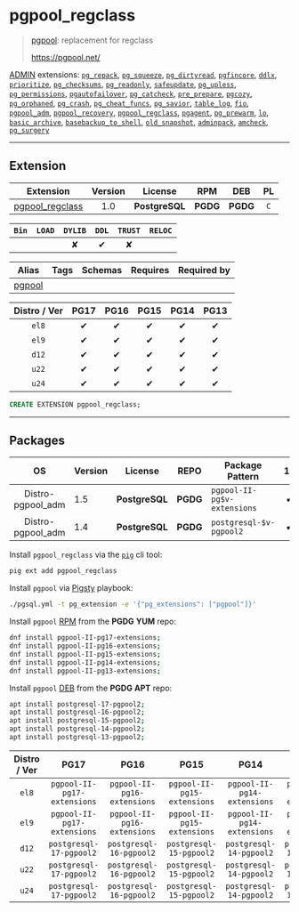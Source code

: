 # pgpool_regclass


> [pgpool](https://pgpool.net/): replacement for regclass
>
> https://pgpool.net/





[ADMIN](/admin) extensions: [`pg_repack`](/pg_repack), [`pg_squeeze`](/pg_squeeze), [`pg_dirtyread`](/pg_dirtyread), [`pgfincore`](/pgfincore), [`ddlx`](/ddlx), [`prioritize`](/prioritize), [`pg_checksums`](/pg_checksums), [`pg_readonly`](/pg_readonly), [`safeupdate`](/safeupdate), [`pg_upless`](/pg_upless), [`pg_permissions`](/pg_permissions), [`pgautofailover`](/pgautofailover), [`pg_catcheck`](/pg_catcheck), [`pre_prepare`](/pre_prepare), [`pgcozy`](/pgcozy), [`pg_orphaned`](/pg_orphaned), [`pg_crash`](/pg_crash), [`pg_cheat_funcs`](/pg_cheat_funcs), [`pg_savior`](/pg_savior), [`table_log`](/table_log), [`fio`](/fio), [`pgpool_adm`](/pgpool_adm), [`pgpool_recovery`](/pgpool_recovery), [`pgpool_regclass`](/pgpool_regclass), [`pgagent`](/pgagent), [`pg_prewarm`](/pg_prewarm), [`lo`](/lo), [`basic_archive`](/basic_archive), [`basebackup_to_shell`](/basebackup_to_shell), [`old_snapshot`](/old_snapshot), [`adminpack`](/adminpack), [`amcheck`](/amcheck), [`pg_surgery`](/pg_surgery)


-------
## Extension


| Extension | Version | License | RPM | DEB | PL |
|-----------|:-------:|:-------:|:---:|:---:|:--:|
| [pgpool_regclass](https://pgpool.net/) | 1.0 | **<span class="tcblue">PostgreSQL</span>** | **<span class="tccyan">PGDG</span>** | **<span class="tccyan">PGDG</span>** | `C` |



| `Bin` | `LOAD` | `DYLIB` | `DDL` | `TRUST` | `RELOC` |
|:-----:|:------:|:-------:|:-----:|:-------:|:-------:|
|  |  | <span class="tcwarn">✘</span> | <span class="tcblue">✔</span> | <span class="tcwarn">✘</span> |  |



| Alias | Tags | Schemas | Requires | Required by |
|-------|------|---------|----------|-------------|
| [pgpool](/pgpool_regclass) |  |  |  |  |



| Distro / Ver | PG17 | PG16 | PG15 | PG14 | PG13 |
|:------------:|:----:|:----:|:----:|:----:|:----:|
| `el8` | <span class="tcblue">✔</span> | <span class="tcblue">✔</span> | <span class="tcblue">✔</span> | <span class="tcblue">✔</span> | <span class="tcblue">✔</span> |
| `el9` | <span class="tcblue">✔</span> | <span class="tcblue">✔</span> | <span class="tcblue">✔</span> | <span class="tcblue">✔</span> | <span class="tcblue">✔</span> |
| `d12` | <span class="tcblue">✔</span> | <span class="tcblue">✔</span> | <span class="tcblue">✔</span> | <span class="tcblue">✔</span> | <span class="tcblue">✔</span> |
| `u22` | <span class="tcblue">✔</span> | <span class="tcblue">✔</span> | <span class="tcblue">✔</span> | <span class="tcblue">✔</span> | <span class="tcblue">✔</span> |
| `u24` | <span class="tcblue">✔</span> | <span class="tcblue">✔</span> | <span class="tcblue">✔</span> | <span class="tcblue">✔</span> | <span class="tcblue">✔</span> |





```sql
CREATE EXTENSION pgpool_regclass;
```

-----------


## Packages


| OS | Version | License | REPO | Package Pattern | 17 | 16 | 15 | 14 | 13 | Dependency |
|:--:|---------|:-------:|:----:|-----------------|:--:|:--:|:--:|:--:|:--:|------------|
| Distro-pgpool_adm | 1.5 | **<span class="tcblue">PostgreSQL</span>** | **<span class="tccyan">PGDG</span>** | `pgpool-II-pg$v-extensions` | **<span class="tccyan">✔</span>** | **<span class="tccyan">✔</span>** | **<span class="tccyan">✔</span>** | **<span class="tccyan">✔</span>** | **<span class="tccyan">✔</span>** |  |
| Distro-pgpool_adm | 1.4 | **<span class="tcblue">PostgreSQL</span>** | **<span class="tccyan">PGDG</span>** | `postgresql-$v-pgpool2` | **<span class="tccyan">✔</span>** | **<span class="tccyan">✔</span>** | **<span class="tccyan">✔</span>** | **<span class="tccyan">✔</span>** | **<span class="tccyan">✔</span>** |  |



Install `pgpool_regclass` via the [`pig`](https://github.com/pgsty/pig) cli tool:

```bash
pig ext add pgpool_regclass
```


Install `pgpool` via [Pigsty](https://pigsty.io/docs/pgext/usage/install/) playbook:

```bash
./pgsql.yml -t pg_extension -e '{"pg_extensions": ["pgpool"]}'
```


Install `pgpool` [RPM](/rpm) from the **<span class="tccyan">PGDG</span>** **YUM** repo:

```bash
dnf install pgpool-II-pg17-extensions;
dnf install pgpool-II-pg16-extensions;
dnf install pgpool-II-pg15-extensions;
dnf install pgpool-II-pg14-extensions;
dnf install pgpool-II-pg13-extensions;
```


Install `pgpool` [DEB](/deb) from the **<span class="tccyan">PGDG</span>** **APT** repo:

```bash
apt install postgresql-17-pgpool2;
apt install postgresql-16-pgpool2;
apt install postgresql-15-pgpool2;
apt install postgresql-14-pgpool2;
apt install postgresql-13-pgpool2;
```




| Distro / Ver | PG17 | PG16 | PG15 | PG14 | PG13 |
|:------------:|:----:|:----:|:----:|:----:|:----:|
| `el8` | `pgpool-II-pg17-extensions` | `pgpool-II-pg16-extensions` | `pgpool-II-pg15-extensions` | `pgpool-II-pg14-extensions` | `pgpool-II-pg13-extensions` |
| `el9` | `pgpool-II-pg17-extensions` | `pgpool-II-pg16-extensions` | `pgpool-II-pg15-extensions` | `pgpool-II-pg14-extensions` | `pgpool-II-pg13-extensions` |
| `d12` | `postgresql-17-pgpool2` | `postgresql-16-pgpool2` | `postgresql-15-pgpool2` | `postgresql-14-pgpool2` | `postgresql-13-pgpool2` |
| `u22` | `postgresql-17-pgpool2` | `postgresql-16-pgpool2` | `postgresql-15-pgpool2` | `postgresql-14-pgpool2` | `postgresql-13-pgpool2` |
| `u24` | `postgresql-17-pgpool2` | `postgresql-16-pgpool2` | `postgresql-15-pgpool2` | `postgresql-14-pgpool2` | `postgresql-13-pgpool2` |





